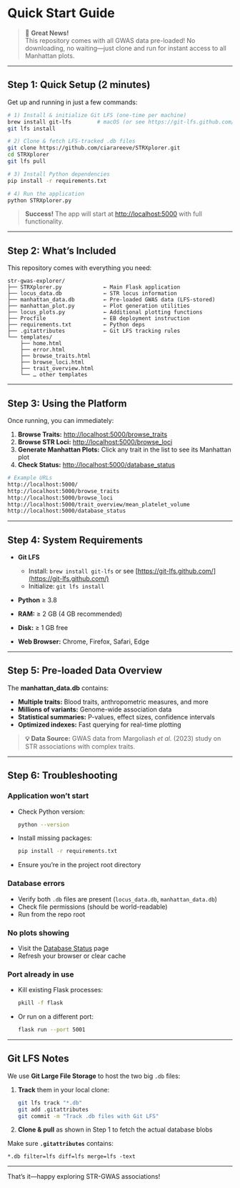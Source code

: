 
# Quick Start Guide

> 🎉 **Great News!**  
> This repository comes with all GWAS data pre-loaded! No downloading, no waiting—just clone and run for instant access to all Manhattan plots.

---

## Step 1: Quick Setup (2 minutes)

Get up and running in just a few commands:

```bash
# 1) Install & initialize Git LFS (one-time per machine)
brew install git-lfs        # macOS (or see https://git-lfs.github.com/)
git lfs install

# 2) Clone & fetch LFS-tracked .db files
git clone https://github.com/ciarareeve/STRXplorer.git
cd STRXplorer
git lfs pull

# 3) Install Python dependencies
pip install -r requirements.txt

# 4) Run the application
python STRXplorer.py
````

> **Success!**
> The app will start at [http://localhost:5000](http://localhost:5000) with full functionality.

---

## Step 2: What’s Included

This repository comes with everything you need:

```
str-gwas-explorer/
├── STRXplorer.py             ← Main Flask application
├── locus_data.db             ← STR locus information
├── manhattan_data.db         ← Pre-loaded GWAS data (LFS-stored)
├── manhattan_plot.py         ← Plot generation utilities
├── locus_plots.py            ← Additional plotting functions
├── Procfile                  ← EB deployment instruction
├── requirements.txt          ← Python deps
├── .gitattributes            ← Git LFS tracking rules
└── templates/
    ├── home.html
    ├── error.html
    ├── browse_traits.html
    ├── browse_loci.html
    ├── trait_overview.html
    └── … other templates
```

---

## Step 3: Using the Platform

Once running, you can immediately:

1. **Browse Traits:**
   [http://localhost:5000/browse\_traits](http://localhost:5000/browse_traits)
2. **Browse STR Loci:**
   [http://localhost:5000/browse\_loci](http://localhost:5000/browse_loci)
3. **Generate Manhattan Plots:**
   Click any trait in the list to see its Manhattan plot
4. **Check Status:**
   [http://localhost:5000/database\_status](http://localhost:5000/database_status)

```bash
# Example URLs
http://localhost:5000/
http://localhost:5000/browse_traits
http://localhost:5000/browse_loci
http://localhost:5000/trait_overview/mean_platelet_volume
http://localhost:5000/database_status
```

---

## Step 4: System Requirements

* **Git LFS**

  * Install: `brew install git-lfs` or see [https://git-lfs.github.com/](https://git-lfs.github.com/)
  * Initialize: `git lfs install`
* **Python** ≥ 3.8
* **RAM:** ≥ 2 GB (4 GB recommended)
* **Disk:** ≥ 1 GB free
* **Web Browser:** Chrome, Firefox, Safari, Edge

---

## Step 5: Pre-loaded Data Overview

The **manhattan\_data.db** contains:

* **Multiple traits:** Blood traits, anthropometric measures, and more
* **Millions of variants:** Genome-wide association data
* **Statistical summaries:** P-values, effect sizes, confidence intervals
* **Optimized indexes:** Fast querying for real-time plotting

> **💡 Data Source:**
> GWAS data from Margoliash *et al.* (2023) study on STR associations with complex traits.

---

## Step 6: Troubleshooting

### Application won’t start

* Check Python version:

  ```bash
  python --version
  ```
* Install missing packages:

  ```bash
  pip install -r requirements.txt
  ```
* Ensure you’re in the project root directory

### Database errors

* Verify both `.db` files are present (`locus_data.db`, `manhattan_data.db`)
* Check file permissions (should be world-readable)
* Run from the repo root

### No plots showing

* Visit the [Database Status](/database_status) page
* Refresh your browser or clear cache

### Port already in use

* Kill existing Flask processes:

  ```bash
  pkill -f flask
  ```
* Or run on a different port:

  ```bash
  flask run --port 5001
  ```

---

## Git LFS Notes

We use **Git Large File Storage** to host the two big `.db` files:

1. **Track** them in your local clone:

   ```bash
   git lfs track "*.db"
   git add .gitattributes
   git commit -m "Track .db files with Git LFS"
   ```
2. **Clone & pull** as shown in Step 1 to fetch the actual database blobs

Make sure **`.gitattributes`** contains:

```gitattributes
*.db filter=lfs diff=lfs merge=lfs -text
```

---

That’s it—happy exploring STR-GWAS associations!

